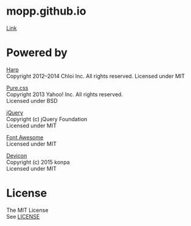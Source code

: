 # mopp.github.io
[Link](http://mopp.github.io/)


# Powered by
[Harp](http://harpjs.com/)  
Copyright 2012–2014 Chloi Inc. All rights reserved.
Licensed under MIT

[Pure.css](http://purecss.io/)  
Copyright 2013 Yahoo! Inc. All rights reserved.  
Licensed under BSD

[jQuery](http://jquery.com/)  
Copyright (c) jQuery Foundation  
Licensed under MIT

[Font Awesome](https://fortawesome.github.io/Font-Awesome/)  
Licensed under MIT

[Devicon](http://devicon.fr/)  
Copyright (c) 2015 konpa  
Licensed under MIT


# License
The MIT License  
See [LICENSE](./LICENSE.txt)
